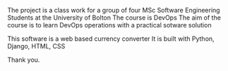 The project is a class work for a group of four MSc Software Engineering Students at the University of Bolton
The course is DevOps
The aim of the course is to learn DevOps operations with a practical sotware solution

This software is a web based currency converter
It is built with Python, Django, HTML, CSS

Thank you.
